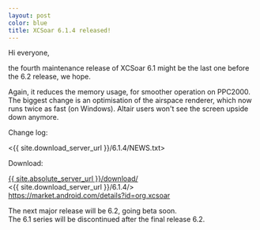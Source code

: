 ```yaml
---
layout: post
color: blue
title: XCSoar 6.1.4 released!
---
```

Hi everyone,

the fourth maintenance release of XCSoar 6.1 might be the last one
before the 6.2 release, we hope.

Again, it reduces the memory usage, for smoother operation on PPC2000.
The biggest change is an optimisation of the airspace renderer, which
now runs twice as fast (on Windows).  Altair users won't see the
screen upside down anymore.

Change log:

 <{{ site.download_server_url }}/6.1.4/NEWS.txt>

Download:

 [{{ site.absolute_server_url }}/download/](/download/)  
 <{{ site.download_server_url }}/6.1.4/>  
 <https://market.android.com/details?id=org.xcsoar>

The next major release will be 6.2, going beta soon.  
The 6.1 series will be discontinued after the final release 6.2.

